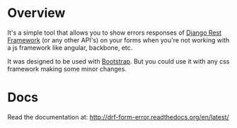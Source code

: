 # Overview
It's a simple tool that allows you to show errors responses of [Django Rest Framework](http://www.django-rest-framework.org/) (or any other API's) on your forms when you're not working with a js framework like angular, backbone, etc.

It was designed to be used with [Bootstrap](http://getbootstrap.com/). But you could use it with any css framework making some minor changes.

# Docs
Read the documentation at: http://drf-form-error.readthedocs.org/en/latest/